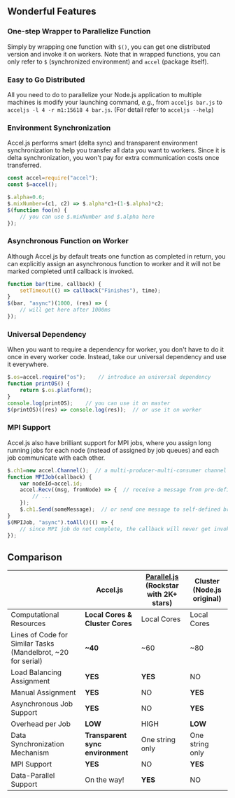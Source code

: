 ## Wonderful Features

### One-step Wrapper to Parallelize Function

Simply by wrapping one function with `$()`, you can get one distributed version and invoke it on workers. Note that in wrapped functions, you can only refer to `$` (synchronized environment) and `accel` (package itself).

### Easy to Go Distributed

All you need to do to parallelize your Node.js application to multiple machines is modify your launching command, *e.g.*, from `acceljs bar.js` to `acceljs -l 4 -r m1:15618 4 bar.js`. (For detail refer to `acceljs --help`)

### Environment Synchronization

Accel.js performs smart (delta sync) and transparent environment synchronization to help you transfer all data you want to workers. Since it is delta synchronization, you won't pay for extra communication costs once transferred.

```javascript
const accel=require("accel");
const $=accel();

$.alpha=0.6;
$.mixNumber=(c1, c2) => $.alpha*c1+(1-$.alpha)*c2;
$(function foo(n) {
    // you can use $.mixNumber and $.alpha here
});
```

### Asynchronous Function on Worker

Although Accel.js by default treats one function as completed in return, you can explicitly assign an asynchronous function to worker and it will not be marked completed until callback is invoked.

```javascript
function bar(time, callback) {
    setTimeout(() => callback("Finishes"), time);
}
$(bar, "async")(1000, (res) => {
    // will get here after 1000ms
});
```

### Universal Dependency

When you want to require a dependency for worker, you don't have to do it once in every worker code. Instead, take our universal dependency and use it everywhere.

```javascript
$.os=accel.require("os");    // introduce an universal dependency
function printOS() {
    return $.os.platform();  
}
console.log(printOS);    // you can use it on master
$(printOS)((res) => console.log(res));  // or use it on worker
```

### MPI Support

Accel.js also have brilliant support for MPI jobs, where you assign long running jobs for each node (instead of assigned by job queues) and each job communicate with each other.

```javascript
$.ch1=new accel.Channel();  // a multi-producer-multi-consumer channel
function MPIJob(callback) {
    var nodeId=accel.id;
    accel.Recv((msg, fromNode) => {  // receive a message from pre-defined channel
        // ...
    });
    $.ch1.Send(someMessage);  // or send one message to self-defined broadcast channel
}
$(MPIJob, "async").toAll()(() => {
    // since MPI job do not complete, the callback will never get invoked
});
```

## Comparison

|                                          | Accel.js                         | [Parallel.js](https://github.com/parallel-js/parallel.js) (Rockstar with 2K+ stars) | Cluster (Node.js original) |
| ---------------------------------------- | -------------------------------- | ---------------------------------------- | -------------------------- |
| Computational Resources                  | **Local Cores & Cluster Cores**  | Local Cores                              | Local Cores                |
| Lines of Code for Similar Tasks (Mandelbrot, ~20 for serial) | **~40**                          | ~60                                      | ~80                        |
| Load Balancing Assignment                | **YES**                          | **YES**                                  | NO                         |
| Manual Assignment                        | **YES**                          | NO                                       | **YES**                    |
| Asynchronous Job Support                 | **YES**                          | NO                                       | **YES**                    |
| Overhead per Job                         | **LOW**                          | HIGH                                     | **LOW**                    |
| Data Synchronization Mechanism           | **Transparent sync environment** | One string only                          | One string only            |
| MPI Support                              | **YES**                          | NO                                       | **YES**                    |
| Data-Parallel Support                    | On the way!                      | **YES**                                  | NO                         |

